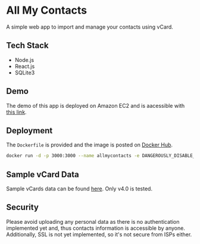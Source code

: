 # All My Contacts

A simple web app to import and manage your contacts using vCard. 

## Tech Stack

* Node.js
* React.js
* SQLite3

## Demo

The demo of this app is deployed on Amazon EC2 and is aacessible with [this link](http://allmycontacts.duckdns.org:3000/).

## Deployment

The `Dockerfile` is provided and the image is posted on [Docker Hub](https://hub.docker.com/r/zkyang96/allmycontacts/tags).

```bash
docker run -d -p 3000:3000 --name allmycontacts -e DANGEROUSLY_DISABLE_HOST_CHECK=true --restart=always zkyang96/allmycontacts:latest
```

## Sample vCard Data

Sample vCards data can be found [here](https://docs.fileformat.com/email/vcf/). Only v4.0 is tested.

## Security

Please avoid uploading any personal data as there is no authentication implemented yet and, thus contacts information is accessible by anyone. Additionally, SSL is not yet implemented, so it's not secure from ISPs either.
